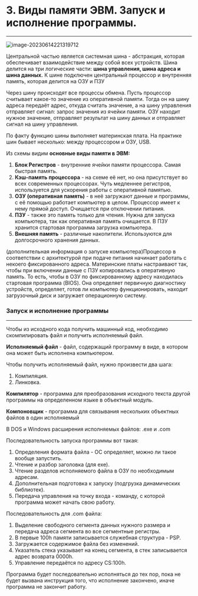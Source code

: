 # 3. Виды памяти ЭВМ. Запуск и исполнение программы.

---



![image-20230614221319712](C:\Users\nikitalystsev\AppData\Roaming\Typora\typora-user-images\image-20230614221319712.png)

Центральной частью является системная шина - абстракция, которая обеспечивает взаимодействие между собой всех устройств. Шина делится на три логические части: __шина управления, шина адреса и шина данных.__ К шине подключен центральный процессор и внутренняя память, которая делится на ОЗУ и ПЗУ



Через шину происходят все процессы обмена. Пусть процессор считывает какое-то значение из оперативной памяти. Тогда он на шину адреса передаёт адрес, откуда считать значение, а на шину управления отправляет сигнал: запрос значения из ячейки памяти. ОЗУ находит нужное значение, отправляет результат на шину данных и отправляет сигнал на шину управления.



По факту функцию шины выполняет материнская плата. На практике шин бывает несколько: между процессором и ОЗУ, USB.

Из схемы видим __основные виды памяти в ЭВМ:__

1. __Блок Регистров__ - внутренние ячейки памяти процессора. Самая быстрая память. 
2. __Кэш-память процессора__ - на схеме её нет, но она присутствует во всех современных процессорах. Чуть медленнее регистров, используется для ускорения работы с оперативной памятью. 
3. __ОЗУ (оперативная память)__ - в неё загружают данные и программы, с её помощью работает компьютер в целом. Процессор имеет к нему прямой доступ. Очищается при отключении питания. 
4. __ПЗУ__ - также это память только для чтения. Нужна для запуска компьютера, так как оперативная память очищается. В ПЗУ хранится стартовая программа загрузка компьютера. 
5. __Внешняя память__ - различные накопители. Используются для долгосрочного хранения данных.



(дополнительная информация о запуске компьютера)Процессор в соответствии с архитектурой при подаче питания начинает работать с некоего фиксированного адреса. Материнские платы настраивают так, чтобы при включении данные с ПЗУ копировались в оперативную память. То есть, чтобы в ОЗУ по фиксированному адресу находилась стартовая программа (BIOS). Она определяет первичную диагностику устройств, определяет, готов ли компьютер функционировать, находит загрузочный диск и загружает операционную систему.



### Запуск и исполнение программы

---

Чтобы из исходного кода получить машинный код, необходимо скомпилировать файл и получить исполняемый файл. 

__Исполняемый файл__ - файл, содержащий программу в виде, в котором она может быть исполнена компьютером. 

Чтобы получить исполняемый файл, нужно произвести два шага: 

1. Компиляция. 
2. Линковка.

__Компилятор__ - программа для преобразования исходного текста другой программы на определенном языке в объектный модуль. 

__Компоновщик__ - программа для связывания нескольких объектных файлов в один исполняемый



В DOS и Windows расширения исполняемых файлов: .exe и .com 

Последовательность запуска программы вот такая: 

1. Определения формата файла - ОС определяет, можно ли такое вообще запустить.
1. Чтение и разбор заголовка (для exe). 
1. Чтение разделов исполняемого файла в ОЗУ по необходимым адресам. 
1. Дополнительная подготовка к запуску (подгрузка динамических библиотек). 
1. Передача управления на точку входа - команду, с которой программа может начать свою работу.



Последовательность для .com файла: 

1. Выделение свободного сегмента данных нужного размера и передача адреса сегмента во все сегментные регистры. 
1. В первые 100h памяти записывается служебная структура - PSP. 
1. Загружается содержимое файла без изменений. 
1. Указатель стека указывает на конец сегмента, в стек записывается адрес возврата 0000h. 
1. Управление передаётся по адресу CS:100h.



Программа будет последовательно исполняться до тех пор, пока не будет вызвана инструкция того, что исполнение закончено, иначе программа не закончит работу.